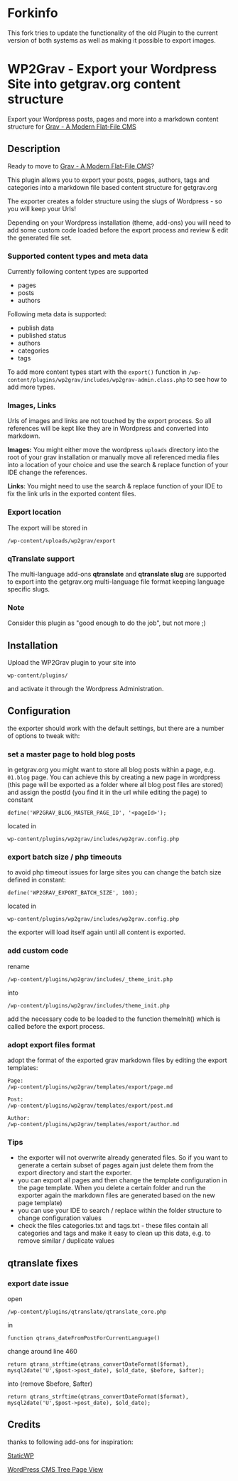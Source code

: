# Forkinfo

This fork tries to update the functionality of the old Plugin to the current version of both systems as well as making it possible to export images.


# WP2Grav - Export your Wordpress Site into getgrav.org content structure

Export your Wordpress posts, pages and more into a markdown content structure for [Grav - A Modern Flat-File CMS](getgrav.org)

## Description

Ready to move to [Grav - A Modern Flat-File CMS](getgrav.org)? 

This plugin allows you to export your posts, pages, authors, tags and categories into a markdown file based content structure for getgrav.org

The exporter creates a folder structure using the slugs of Wordpress - so you will keep your Urls!

Depending on your Wordpress installation (theme, add-ons) you will need to add some custom code loaded before the export process and review & edit the generated file set.

### Supported content types and meta data

Currently following content types are supported

- pages
- posts
- authors

Following meta data is supported:

- publish data
- published status
- authors
- categories
- tags 


To add more content types start with the `export()` function in `/wp-content/plugins/wp2grav/includes/wp2grav-admin.class.php` to see how to add more types.


### Images, Links

Urls of images and links are not touched by the export process. So all references will be kept like they are in Wordpress and converted into markdown.

**Images:** You might either move the wordpress `uploads` directory into the root of your grav installation or manually move all referenced media files into a location of your choice and use the search & replace function of your IDE change the references.

**Links**: You might need to use the search & replace function of your IDE to fix the link urls in the exported content files.

### Export location
The export will be stored in 

	/wp-content/uploads/wp2grav/export
	

### qTranslate support

The multi-language add-ons **qtranslate** and **qtranslate slug** are supported to export into the getgrav.org multi-language file format keeping language specific slugs.


### Note

Consider this plugin as "good enough to do the job", but not more ;)


## Installation

Upload the WP2Grav plugin to your site into

	wp-content/plugins/

and activate it through the Wordpress Administration.


## Configuration

the exporter should work with the default settings, but there are a number of options to tweak with:

### set a master page to hold blog posts

in getgrav.org you might want to store all blog posts within a page, e.g.  `01.blog` page. 
You can achieve this by creating a new page in wordpress (this page will be exported as a folder where all blog post files are stored) and assign the postId (you find it in the url while editing the page) to constant
    
    define('WP2GRAV_BLOG_MASTER_PAGE_ID', '<pageId>');

located in 

    wp-content/plugins/wp2grav/includes/wp2grav.config.php


### export batch size / php timeouts

to avoid php timeout issues for large sites you can change the batch size defined in constant:

    define('WP2GRAV_EXPORT_BATCH_SIZE', 100);

located in 

    wp-content/plugins/wp2grav/includes/wp2grav.config.php

the exporter will load itself again until all content is exported.


### add custom code
rename

    /wp-content/plugins/wp2grav/includes/_theme_init.php
    
into

    /wp-content/plugins/wp2grav/includes/theme_init.php

add the necessary code to be loaded to the function themeInit() which is called before the export process.


### adopt export files format

adopt the format of the exported grav markdown files by editing the export templates:

    Page:
    /wp-content/plugins/wp2grav/templates/export/page.md

    Post:
    /wp-content/plugins/wp2grav/templates/export/post.md

    Author:
    /wp-content/plugins/wp2grav/templates/export/author.md



### Tips

- the exporter will not overwrite already generated files. So if you want to generate a certain subset of pages again just delete them from the export directory and start the exporter.
- you can export all pages and then change the template configuration in the page template. When you delete a certain folder and run the exporter again the markdown files are generated based on the new page template)
- you can use your IDE to search / replace within the folder structure to change configuration values
- check the files categories.txt and tags.txt - these files contain all categories and tags and make it easy to clean up this data, e.g. to remove similar / duplicate values


## qtranslate fixes

### export date issue

open

	/wp-content/plugins/qtranslate/qtranslate_core.php
 
in

	function qtrans_dateFromPostForCurrentLanguage()

change around line 460

	return qtrans_strftime(qtrans_convertDateFormat($format), mysql2date('U',$post->post_date), $old_date, $before, $after);

into (remove $before, $after)

	return qtrans_strftime(qtrans_convertDateFormat($format), mysql2date('U',$post->post_date), $old_date);


## Credits

thanks to following add-ons for inspiration:

[StaticWP](https://github.com/slogsdon/staticwp)

[WordPress CMS Tree Page View](http://wordpress.org/plugins/cms-tree-page-view/)